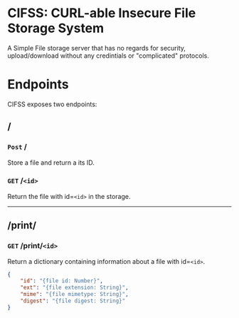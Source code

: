 # CIFSS: CURL-able Insecure File Storage System

A Simple File storage server that has no regards for security, upload/download without any credintials or "complicated" protocols.



# Endpoints
CIFSS exposes two endpoints:
## /
### `Post` /
Store a file and return a its ID.


### `GET` /`<id>`
Return the file with id=`<id>` in the storage.

---

## /print/
### `GET` /print/`<id>`
Return a dictionary containing information about a file with id=`<id>`.
```json
{
    "id": "{file id: Number}",
    "ext": "{file extension: String}",
    "mime": "{file mimetype: String}",
    "digest": "{file digest: String}"
}
```
